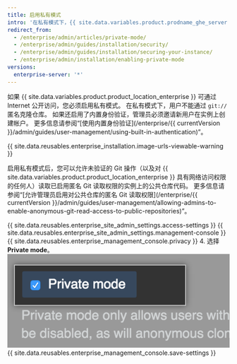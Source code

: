 ```yaml
---
title: 启用私有模式
intro: '在私有模式下，{{ site.data.variables.product.prodname_ghe_server }} 要求每个用户必须登录才能访问安装。'
redirect_from:
  - /enterprise/admin/articles/private-mode/
  - /enterprise/admin/guides/installation/security/
  - /enterprise/admin/guides/installation/securing-your-instance/
  - /enterprise/admin/installation/enabling-private-mode
versions:
  enterprise-server: '*'
---
```


如果 {{ site.data.variables.product.product_location_enterprise }} 可通过 Internet 公开访问，您必须启用私有模式。 在私有模式下，用户不能通过 `git://` 匿名克隆仓库。 如果还启用了内置身份验证，管理员必须邀请新用户在实例上创建帐户。 更多信息请参阅“[使用内置身份验证](/enterprise/{{ currentVersion }}/admin/guides/user-management/using-built-in-authentication)”。

{{ site.data.reusables.enterprise_installation.image-urls-viewable-warning }}

启用私有模式后，您可以允许未验证的 Git 操作（以及对 {{ site.data.variables.product.product_location_enterprise }} 具有网络访问权限的任何人）读取已启用匿名 Git 读取权限的实例上的公共仓库代码。 更多信息请参阅“[允许管理员启用对公共仓库的匿名 Git 读取权限](/enterprise/{{ currentVersion }}/admin/guides/user-management/allowing-admins-to-enable-anonymous-git-read-access-to-public-repositories)”。

{{ site.data.reusables.enterprise_site_admin_settings.access-settings }}
{{ site.data.reusables.enterprise_site_admin_settings.management-console }}
{{ site.data.reusables.enterprise_management_console.privacy }}
4. 选择 **Private mode**。 ![启用私有模式的复选框](/assets/images/enterprise/management-console/private-mode-checkbox.png)
{{ site.data.reusables.enterprise_management_console.save-settings }}
